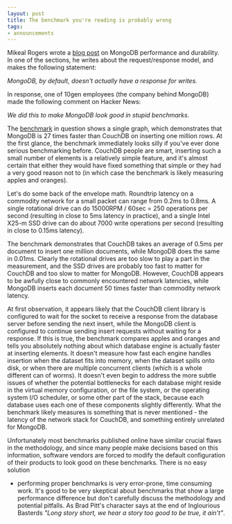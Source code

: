 ```yaml
---
layout: post
title: The benchmark you're reading is probably wrong
tags:
- announcements
--- 
```


Mikeal Rogers wrote a [blog post](http://www.futurealoof.com/posts/mongodb-performance-durability.html)
on MongoDB performance and durability. In one of the sections, he writes about
the request/response model, and makes the following statement:

_MongoDB, by default, doesn't actually have a response for writes._

In response, one of 10gen employees (the company behind MongoDB) made the
following comment on Hacker News:

_We did this to make MongoDB look good in stupid benchmarks._

The [benchmark](http://www.snailinaturtleneck.com/blog/2009/06/29/couchdb-vs-mongodb-benchmark/)
in question shows a single graph, which demonstrates that MongoDB is 27 times
faster than CouchDB on inserting one million rows. At the first glance, the
benchmark immediately looks silly if you've ever done serious benchmarking
before. CouchDB people are smart, inserting such a small number of elements is
a relatively simple feature, and it's almost certain that either they would
have fixed something that simple or they had a very good reason not to (in
which case the benchmark is likely measuring apples and oranges).

Let's do some back of the envelope math. Roundtrip latency on a commodity
network for a small packet can range from 0.2ms to 0.8ms. A single rotational
drive can do 15000RPM / 60sec = 250 operations per second (resulting in close
to 5ms latency in practice), and a single Intel X25-m SSD drive can do about
7000 write operations per second (resulting in close to 0.15ms latency).

The benchmark demonstrates that CouchDB takes an average of 0.5ms per document
to insert one million documents, while MongoDB does the same in 0.01ms.
Clearly the rotational drives are too slow to play a part in the measurement,
and the SSD drives are probably too fast to matter for CouchDB and too slow to
matter for MongoDB. However, CouchDB appears to be awfully close to commonly
encountered network latencies, while MongoDB inserts each document 50 times
faster than commodity network latency.

At first observation, it appears likely that the CouchDB client library is
configured to wait for the socket to receive a response from the database
server before sending the next insert, while the MongoDB client is configured
to continue sending insert requests without waiting for a response. If this is
true, the benchmark compares apples and oranges and tells you absolutely
nothing about which database engine is actually faster at inserting elements.
It doesn't measure how fast each engine handles insertion when the dataset
fits into memory, when the dataset spills onto disk, or when there are
multiple concurrent clients (which is a whole different can of worms). It
doesn't even begin to address the more subtle issues of whether the potential
bottlenecks for each database might reside in the virtual memory
configuration, or the file system, or the operating system I/O scheduler, or
some other part of the stack, because each database uses each one of these
components slightly differently. What the benchmark likely measures is
something that is never mentioned - the latency of the network stack for
CouchDB, and something entirely unrelated for MongoDB.

Unfortunately most benchmarks published online have similar crucial flaws in
the methodology, and since many people make decisions based on this
information, software vendors are forced to modify the default configuration
of their products to look good on these benchmarks. There is no easy solution
- performing proper benchmarks is very error-prone, time consuming work. It's
good to be very skeptical about benchmarks that show a large performance
difference but don't carefully discuss the methodology and potential pitfalls.
As Brad Pitt's character says at the end of Inglourious
Basterds _"Long story short, we hear a story too good to be true, it ain't"_.
